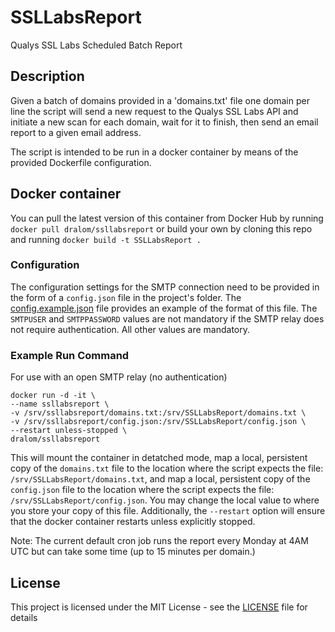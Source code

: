 # SSLLabsReport

Qualys SSL Labs Scheduled Batch Report

## Description

Given a batch of domains provided in a 'domains.txt' file one domain per line the script will send a new request to the Qualys SSL Labs API and initiate a new scan for each domain, wait for it to finish, then send an email report to a given email address.

The script is intended to be run in a docker container by means of the provided Dockerfile configuration.

## Docker container

You can pull the latest version of this container from Docker Hub by running `docker pull dralom/ssllabsreport` or build your own by cloning this repo and running `docker build -t SSLLabsReport .`

### Configuration

The configuration settings for the SMTP connection need to be provided in the form of a `config.json` file in the project's folder. The [config.example.json](src/config.example.json) file provides an example of the format of this file. The `SMTPUSER` and `SMTPPASSWORD` values are not mandatory if the SMTP relay does not require authentication. All other values are mandatory.

### Example Run Command

For use with an open SMTP relay (no authentication)

```
docker run -d -it \
--name ssllabsreport \
-v /srv/ssllabsreport/domains.txt:/srv/SSLLabsReport/domains.txt \
-v /srv/ssllabsreport/config.json:/srv/SSLLabsReport/config.json \
--restart unless-stopped \
dralom/ssllabsreport
```

This will mount the container in detatched mode, map a local, persistent copy of the `domains.txt` file to the location where the script expects the file: `/srv/SSLLabsReport/domains.txt`, and map a local, persistent copy of the `config.json` file to the location where the script expects the file: `/srv/SSLLabsReport/config.json`. You may change the local value to where you store your copy of this file. Additionally, the `--restart` option will ensure that the docker container restarts unless explicitly stopped.

Note: The current default cron job runs the report every Monday at 4AM UTC but can take some time (up to 15 minutes per domain.)

## License

This project is licensed under the MIT License - see the [LICENSE](LICENSE) file for details
